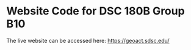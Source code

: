 # Website Code for DSC 180B Group B10

The live website can be accessed here: https://geoact.sdsc.edu/
